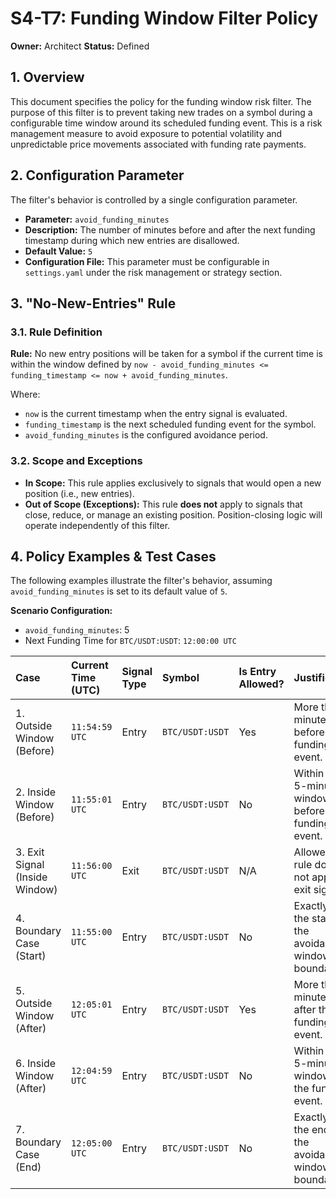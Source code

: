 # S4-T7: Funding Window Filter Policy

**Owner:** Architect
**Status:** Defined

## 1. Overview

This document specifies the policy for the funding window risk filter. The purpose of this filter is to prevent taking new trades on a symbol during a configurable time window around its scheduled funding event. This is a risk management measure to avoid exposure to potential volatility and unpredictable price movements associated with funding rate payments.

## 2. Configuration Parameter

The filter's behavior is controlled by a single configuration parameter.

*   **Parameter:** `avoid_funding_minutes`
*   **Description:** The number of minutes before and after the next funding timestamp during which new entries are disallowed.
*   **Default Value:** `5`
*   **Configuration File:** This parameter must be configurable in `settings.yaml` under the risk management or strategy section.

## 3. "No-New-Entries" Rule

### 3.1. Rule Definition

**Rule:** No new entry positions will be taken for a symbol if the current time is within the window defined by `now - avoid_funding_minutes <= funding_timestamp <= now + avoid_funding_minutes`.

Where:
*   `now` is the current timestamp when the entry signal is evaluated.
*   `funding_timestamp` is the next scheduled funding event for the symbol.
*   `avoid_funding_minutes` is the configured avoidance period.

### 3.2. Scope and Exceptions

*   **In Scope:** This rule applies exclusively to signals that would open a new position (i.e., new entries).
*   **Out of Scope (Exceptions):** This rule **does not** apply to signals that close, reduce, or manage an existing position. Position-closing logic will operate independently of this filter.

## 4. Policy Examples & Test Cases

The following examples illustrate the filter's behavior, assuming `avoid_funding_minutes` is set to its default value of `5`.

**Scenario Configuration:**
*   `avoid_funding_minutes`: 5
*   Next Funding Time for `BTC/USDT:USDT`: `12:00:00 UTC`

| Case | Current Time (UTC) | Signal Type | Symbol | Is Entry Allowed? | Justification |
| :--- | :--- | :--- | :--- | :--- | :--- |
| 1. Outside Window (Before) | `11:54:59 UTC` | Entry |`BTC/USDT:USDT`| Yes | More than 5 minutes before the funding event. |
| 2. Inside Window (Before) | `11:55:01 UTC` | Entry |`BTC/USDT:USDT`| No  | Within the 5-minute window before the funding event. |
| 3. Exit Signal (Inside Window) | `11:56:00 UTC` | Exit |`BTC/USDT:USDT`| N/A |Allowed; the rule does not apply to exit signals. |
| 4. Boundary Case (Start) | `11:55:00 UTC` | Entry |`BTC/USDT:USDT`| No  | Exactly at the start of the avoidance window boundary. |
| 5. Outside Window (After) | `12:05:01 UTC` | Entry |`BTC/USDT:USDT`| Yes | More than 5 minutes after the funding event. |
| 6. Inside Window (After) | `12:04:59 UTC` | Entry |`BTC/USDT:USDT`| No  | Within the 5-minute window after the funding event. |
| 7. Boundary Case (End) | `12:05:00 UTC` | Entry |`BTC/USDT:USDT`| No  | Exactly at the end of the avoidance window boundary. |
